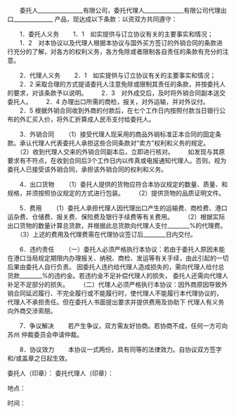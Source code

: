 
 


　　委托人________________有限公司，委托代理人______________有限公司代理出口______________ 产品，现达成以下条款：以资双方共同遵守：


　　1．委托人义务
　　1．1　如实提供与订立协议有关的主要事实和情况；
　　1．2　对本协议以及代理人根据本协议与国外买方签订的外销合同的条款进行充分的了解，对各方的权利义务，各方免除或者限制各自责任的条款有充分的注意。


　　2．代理人义务
　　2．1　如实提供与订立协议有关的主要事实和情况；
　　2．2 采取合理的方式提请委托人注意免除或限制其责任的条款，并按委托人的要求，对该条款予以说明。
　　2．3　对外成交后，及时将外销合同副本送交委托人。
　　2．4 办理出口所需的商检，报关，对外运输，并对外议付。
　　2．5 根据外销合同收到外商的付款后，在七个工作日内按照付款当日银行公布的外汇买入价，将外汇折算成人民币支付给委托人。


　　3．外销合同
　　（1）接受代理人现采用的商品外销标准正本合同的固定条款。承认代理人代表委托人承担这些合同条款对“卖方”权利和义务的规定。
　　（2）收到代理人交来的外销合同副本后，立即进行核对。
　　如发现与其原要求有不符点，在收到合同后3个工作日内以传真或电报通知代理人。否则，视为委托人已接受该外销合同，承担该外销合同的权利和义务。


　　4．出口货物
　　（1）委托人提供的货物应符合本协议规定的数量、质量、和规格，并须按照协议规定的方式进行包装。
　　（2）提供货物的品质证明文件。


　　5．费用
　　（1）委托人承担代理人因代理出口产生的运输费、商检费、港口运杂费、仓储费、报关费、保险费及银行手续费等有关费用。
　　（2）根据实际出口货物的数量计算总货款，并根据此总货款向代理人支付________%的代理费。
　　（3）上述的费用及代理费需在代理协议签订后________日内交付。


　　6．违约责任
　　（一）委托人必须严格执行本协议：若由于委托人原因未能在港口当局规定期限内办理报关、纳税、商检、发运等有关手续，由此引起的一切后果由委托人自行负责。 因委托人违约给代理人造成损失的，需向代理人给付总货款________%的违约金。若违约金不足补偿代理人的损失， 委托人还需向代理人补足不足部分的损失。
　　（二）代理人必须严格执行本协议：因外商原因导致外销合同延迟履行、不完全履行或不能履行时，使代理人不能履行本代理协议的， 代理人不承担责任。但在委托人书面提出要求并提供费用及协助下 代理人有义务向外商交涉索赔。


　　7．争议解决
　　若产生争议，双方需友好协商。若协商不成，任何一方可向
苏州
仲裁委员会申请仲裁。


　　8．协议效力
　　本协议一式两份，具有同等的法律效力。自协议双方签字和/或盖章之日起生效。






委托人（印章）：                       委托代理人（印章）：


地点：


时间：
 


 

 
 
 
 
 
  


  
 

  


  


  
 
 
 
 

